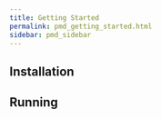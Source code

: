 ```yaml
---
title: Getting Started
permalink: pmd_getting_started.html
sidebar: pmd_sidebar
---
```


## Installation

## Running
